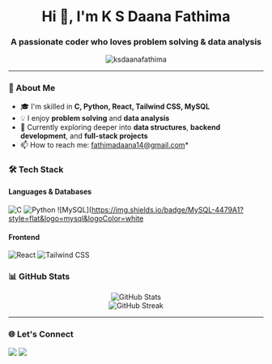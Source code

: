 <h1 align="center">Hi 👋, I'm K S Daana Fathima</h1>
<h3 align="center">A passionate coder who loves problem solving & data analysis</h3>

<p align="center">
  <img src="https://komarev.com/ghpvc/?username=ksdaanafathima&label=Profile%20views&color=0e75b6&style=flat" alt="ksdaanafathima" />
</p>

---

### 🧠 About Me
- 🎓 I'm skilled in **C, Python, React, Tailwind CSS, MySQL**
- 💡 I enjoy **problem solving** and **data analysis**
- 🌱 Currently exploring deeper into **data structures**, **backend development**, and **full-stack projects**
- 📫 How to reach me: fathimadaana14@gmail.com*

### 🛠️ Tech Stack

#### Languages & Databases
![C](https://img.shields.io/badge/C-00599C?style=flat&logo=c&logoColor=white)
![Python](https://img.shields.io/badge/Python-3776AB?style=flat&logo=python&logoColor=white)
![MySQL](https://img.shields.io/badge/MySQL-4479A1?style=flat&logo=mysql&logoColor=white

#### Frontend
![React](https://img.shields.io/badge/React-20232A?style=flat&logo=react&logoColor=61DAFB)
![Tailwind CSS](https://img.shields.io/badge/TailwindCSS-38B2AC?style=flat&logo=tailwind-css&logoColor=white)

### 📊 GitHub Stats

<p align="center">
  <img src="https://github-readme-stats.vercel.app/api?username=ksdaanafathima&show_icons=true&theme=radical" alt="GitHub Stats" />
  <br />
  <img src="https://github-readme-streak-stats.herokuapp.com/?user=ksdaanafathima&theme=radical" alt="GitHub Streak" />
</p>

---

### 🌐 Let's Connect
<p>
  <a href="mailto:fathimadaana14@gmail.com"><img src="https://img.shields.io/badge/Email-D14836?style=flat&logo=gmail&logoColor=white"/></a>
  <a href="https://www.linkedin.com/in/daana-fathima-ab4283302/" target="_blank"><img src="https://img.shields.io/badge/LinkedIn-blue?style=flat&logo=linkedin&logoColor=white" /></a>
</p>

